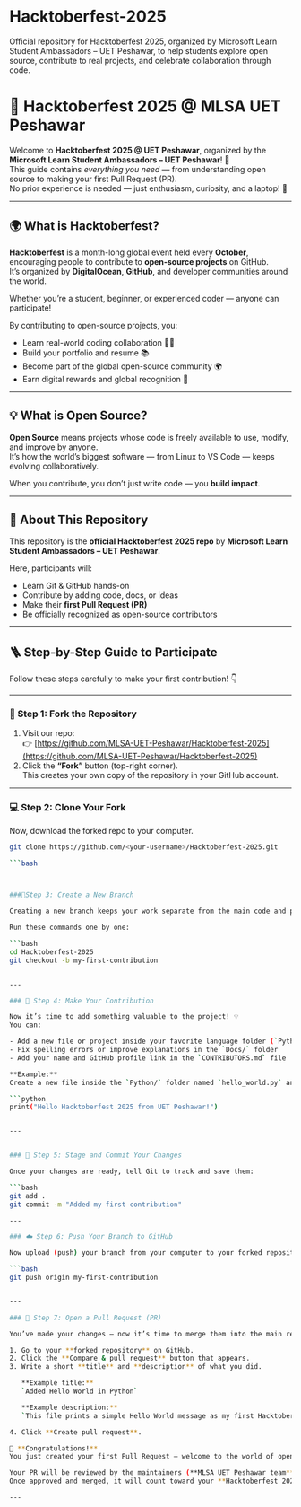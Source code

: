 # Hacktoberfest-2025
Official repository for Hacktoberfest 2025, organized by Microsoft Learn Student Ambassadors – UET Peshawar, to help students explore open source, contribute to real projects, and celebrate collaboration through code.
# 🎃 Hacktoberfest 2025 @ MLSA UET Peshawar

Welcome to **Hacktoberfest 2025 @ UET Peshawar**, organized by the **Microsoft Learn Student Ambassadors – UET Peshawar**! 💙  
This guide contains *everything you need* — from understanding open source to making your first Pull Request (PR).  
No prior experience is needed — just enthusiasm, curiosity, and a laptop! 🚀  

---

## 🌍 What is Hacktoberfest?

**Hacktoberfest** is a month-long global event held every **October**, encouraging people to contribute to **open-source projects** on GitHub.  
It’s organized by **DigitalOcean**, **GitHub**, and developer communities around the world.  

Whether you’re a student, beginner, or experienced coder — anyone can participate!  

By contributing to open-source projects, you:
- Learn real-world coding collaboration 🧑‍💻  
- Build your portfolio and resume 📚  
- Become part of the global open-source community 🌍  
- Earn digital rewards and global recognition 🏅  

---

## 💡 What is Open Source?

**Open Source** means projects whose code is freely available to use, modify, and improve by anyone.  
It’s how the world’s biggest software — from Linux to VS Code — keeps evolving collaboratively.  

When you contribute, you don’t just write code — you **build impact**.

---

## 🎯 About This Repository

This repository is the **official Hacktoberfest 2025 repo** by **Microsoft Learn Student Ambassadors – UET Peshawar**.  

Here, participants will:
- Learn Git & GitHub hands-on  
- Contribute by adding code, docs, or ideas  
- Make their **first Pull Request (PR)**  
- Be officially recognized as open-source contributors  

---

## 🪜 Step-by-Step Guide to Participate

Follow these steps carefully to make your first contribution! 👇  

---

### 🌿 Step 1: Fork the Repository

1. Visit our repo:  
   👉 [https://github.com/MLSA-UET-Peshawar/Hacktoberfest-2025](https://github.com/MLSA-UET-Peshawar/Hacktoberfest-2025)
2. Click the **“Fork”** button (top-right corner).  
   This creates your own copy of the repository in your GitHub account.

---

### 💻 Step 2: Clone Your Fork

Now, download the forked repo to your computer.

```bash
git clone https://github.com/<your-username>/Hacktoberfest-2025.git

```bash



###🌿Step 3: Create a New Branch

Creating a new branch keeps your work separate from the main code and prevents conflicts.

Run these commands one by one:

```bash
cd Hacktoberfest-2025
git checkout -b my-first-contribution


---

### 🧠 Step 4: Make Your Contribution

Now it’s time to add something valuable to the project! 💡  
You can:

- Add a new file or project inside your favorite language folder (`Python/`, `C++/`, `Java/`, etc.)  
- Fix spelling errors or improve explanations in the `Docs/` folder  
- Add your name and GitHub profile link in the `CONTRIBUTORS.md` file  

**Example:**  
Create a new file inside the `Python/` folder named `hello_world.py` and write:

```python
print("Hello Hacktoberfest 2025 from UET Peshawar!")


---


### 💾 Step 5: Stage and Commit Your Changes

Once your changes are ready, tell Git to track and save them:

```bash
git add .
git commit -m "Added my first contribution"

---

### ☁️ Step 6: Push Your Branch to GitHub

Now upload (push) your branch from your computer to your forked repository on GitHub:

```bash
git push origin my-first-contribution


---

### 🚀 Step 7: Open a Pull Request (PR)

You’ve made your changes — now it’s time to merge them into the main repository! ✨  

1. Go to your **forked repository** on GitHub.  
2. Click the **Compare & pull request** button that appears.  
3. Write a short **title** and **description** of what you did.  

   **Example title:**  
   `Added Hello World in Python`  

   **Example description:**  
   `This file prints a simple Hello World message as my first Hacktoberfest contribution.`  

4. Click **Create pull request**.  

🎉 **Congratulations!**  
You just created your first Pull Request — welcome to the world of open source! 🌍  

Your PR will be reviewed by the maintainers (**MLSA UET Peshawar team**).  
Once approved and merged, it will count toward your **Hacktoberfest 2025** progress. 🏅

---

